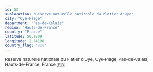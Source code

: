 ```yaml
---
id: 58
sublocation: "Réserve naturelle nationale du Platier d'Oye"
city: "Oye-Plage"
department: "Pas-de-Calais"
region: "Hauts-de-France"
country: "France"
latitude: 50.9809
longitude: 2.04198
country_flag: "🇫🇷"
---
```

Réserve naturelle nationale du Platier d'Oye, Oye-Plage, Pas-de-Calais, Hauts-de-France, France 🇫🇷